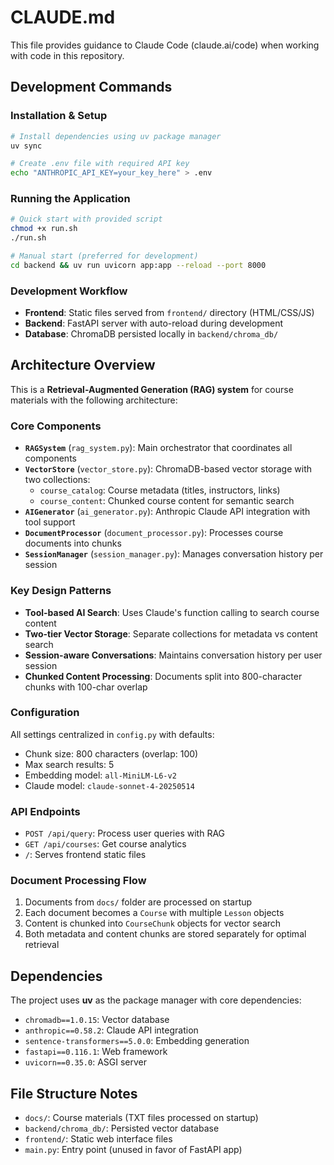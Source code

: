 # CLAUDE.md

This file provides guidance to Claude Code (claude.ai/code) when working with code in this repository.

## Development Commands

### Installation & Setup
```bash
# Install dependencies using uv package manager
uv sync

# Create .env file with required API key
echo "ANTHROPIC_API_KEY=your_key_here" > .env
```

### Running the Application
```bash
# Quick start with provided script
chmod +x run.sh
./run.sh

# Manual start (preferred for development)
cd backend && uv run uvicorn app:app --reload --port 8000
```

### Development Workflow
- **Frontend**: Static files served from `frontend/` directory (HTML/CSS/JS)
- **Backend**: FastAPI server with auto-reload during development
- **Database**: ChromaDB persisted locally in `backend/chroma_db/`

## Architecture Overview

This is a **Retrieval-Augmented Generation (RAG) system** for course materials with the following architecture:

### Core Components
- **`RAGSystem`** (`rag_system.py`): Main orchestrator that coordinates all components
- **`VectorStore`** (`vector_store.py`): ChromaDB-based vector storage with two collections:
  - `course_catalog`: Course metadata (titles, instructors, links)
  - `course_content`: Chunked course content for semantic search
- **`AIGenerator`** (`ai_generator.py`): Anthropic Claude API integration with tool support
- **`DocumentProcessor`** (`document_processor.py`): Processes course documents into chunks
- **`SessionManager`** (`session_manager.py`): Manages conversation history per session

### Key Design Patterns
- **Tool-based AI Search**: Uses Claude's function calling to search course content
- **Two-tier Vector Storage**: Separate collections for metadata vs content search
- **Session-aware Conversations**: Maintains conversation history per user session
- **Chunked Content Processing**: Documents split into 800-character chunks with 100-char overlap

### Configuration
All settings centralized in `config.py` with defaults:
- Chunk size: 800 characters (overlap: 100)
- Max search results: 5
- Embedding model: `all-MiniLM-L6-v2`
- Claude model: `claude-sonnet-4-20250514`

### API Endpoints
- `POST /api/query`: Process user queries with RAG
- `GET /api/courses`: Get course analytics
- `/`: Serves frontend static files

### Document Processing Flow
1. Documents from `docs/` folder are processed on startup
2. Each document becomes a `Course` with multiple `Lesson` objects
3. Content is chunked into `CourseChunk` objects for vector search
4. Both metadata and content chunks are stored separately for optimal retrieval

## Dependencies

The project uses **uv** as the package manager with core dependencies:
- `chromadb==1.0.15`: Vector database
- `anthropic==0.58.2`: Claude API integration
- `sentence-transformers==5.0.0`: Embedding generation
- `fastapi==0.116.1`: Web framework
- `uvicorn==0.35.0`: ASGI server

## File Structure Notes
- `docs/`: Course materials (TXT files processed on startup)
- `backend/chroma_db/`: Persisted vector database
- `frontend/`: Static web interface files
- `main.py`: Entry point (unused in favor of FastAPI app)